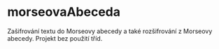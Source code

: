 # morseovaAbeceda
Zašifrování textu do Morseovy abecedy a také rozšifrování z Morseovy abecedy. Projekt bez použití tříd.
